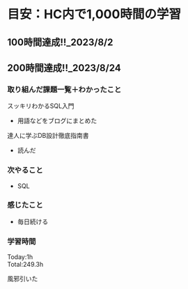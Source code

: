 # 目安：HC内で1,000時間の学習
## 100時間達成!!_2023/8/2<br>
## 200時間達成!!_2023/8/24<br>

### 取り組んだ課題一覧＋わかったこと

スッキリわかるSQL入門
- 用語などをブログにまとめた

達人に学ぶDB設計徹底指南書
- 読んだ

### 次やること
- SQL
### 感じたこと
- 毎日続ける
### 学習時間
Today:1h<br>
Total:249.3h

風邪引いた
